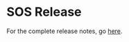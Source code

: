 # SOS Release

For the complete release notes, go [here](https://github.com/forcedotcom/ServiceSDK-iOS/releases).